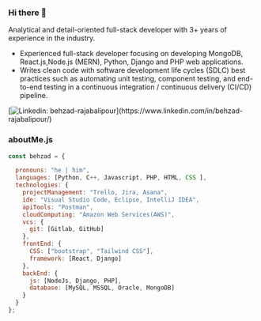 ### Hi there 👋

Analytical and detail-oriented full-stack developer with 3+ years of experience in the industry.
- Experienced full-stack developer focusing on developing MongoDB, React.js,Node.js (MERN), Python, Django and PHP web applications. 
- Writes clean code with software development life cycles (SDLC) best practices such as automating unit testing, component testing, and end-to-end testing in a continuous integration / continuous delivery (CI/CD) pipeline.


[![Linkedin: behzad-rajabalipour](https://img.shields.io/badge/-BehzadRajabalipour-blue?style=flat-square&logo=Linkedin&logoColor=white&link=https://[https://www.linkedin.com/in/behzad-rajabalipour/]([https://www.linkedin.com/in/behzad-rajabalipour/](https://www.linkedin.com/in/behzad-rajabalipour/)))](https://www.linkedin.com/in/behzad-rajabalipour/)



### aboutMe.js

```javascript
const behzad = {

  pronouns: "he | him",
  languages: [Python, C++, Javascript, PHP, HTML, CSS ],
  technologies: {
    projectManagement: "Trello, Jira, Asana",
    ide: "Visual Studio Code, Eclipse, IntelliJ IDEA",
    apiTools: "Postman",
    cloudComputing: "Amazon Web Services(AWS)",
    vcs: {
      git: [Gitlab, GitHub]
    },
    frontEnd: {
      CSS: ["bootstrap", "Tailwind CSS"],
      framework: [React, Django]
    },
    backEnd: {
      js: [NodeJs, Django, PHP],
      database: [MySQL, MSSQL, Oracle, MongoDB]
    }    
  }
};
```

